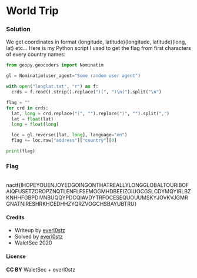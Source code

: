 # World Trip

### Solution

We get coordinates in format (longitude, latitude)(longitude, latitude)(long, lat) etc...
Here is my Python script I used to get the flag from first characters of every country names:

```python
from geopy.geocoders import Nominatim

gl = Nominatim(user_agent="Some random user agent")

with open("longlat.txt", "r") as f:
  crds = f.read().strip().replace(")(", ")\n(").split("\n")

flag = ""
for crd in crds:
  lat, long = crd.replace("(", "").replace(")", "").split(",")
  lat = float(lat)
  long = float(long)

  loc = gl.reverse([lat, long], language="en")
  flag += loc.raw["address"]["country"][0]

print(flag)
```

### Flag

​	nactf{IHOPEYOUENJOYEDGOINGONTHATREALLYLONGGLOBALTOURIBOFAIQFUSETZOROPZNQTLENFLFSEMOGMHDBEEIZOIUOCGSLCDYMQYIRLBZKNHHFGBPDIVNBUQQYPDCQIAVDYTRFOCESEQUOUUMSKYJOVKVJGMRGNATNIRESHRKHCEDHHZYQRZVOGCHSBAYUBTRU}

#### Credits

- Writeup by [everl0stz](https://ctftime.org/user/85858)
- Solved by [everl0stz](https://ctftime.org/user/85858)
- WaletSec 2020

#### License

**CC BY** WaletSec + everl0stz
